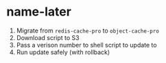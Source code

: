 # name-later


1. Migrate from `redis-cache-pro` to `object-cache-pro`
2. Download script to S3
3. Pass a verison number to shell script to update to
4. Run update safely (with rollback)
